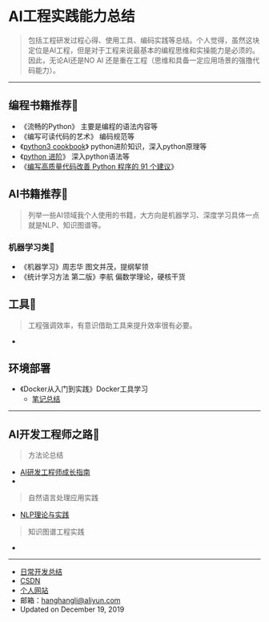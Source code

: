 # AI工程实践能力总结
> 包括工程研发过程心得、使用工具、编码实践等总结。个人觉得，虽然这块定位是AI工程，但是对于工程来说最基本的编程思维和实操能力是必须的。因此，无论AI还是NO AI 还是重在工程（思维和具备一定应用场景的强撸代码能力）。
---
## 编程书籍推荐📖
- 《流畅的Python》  主要是编程的语法内容等   
- 《编写可读代码的艺术》 编码规范等 
- 《[python3 cookbook](https://python3-cookbook.readthedocs.io/zh_CN/latest/index.html)》 python进阶知识，深入python原理等 
- 《[python 进阶](https://docs.pythontab.com/interpy/#python)》  深入python语法等  
- 《[编写高质量代码改善 Python 程序的 91 个建议](https://l1nwatch.gitbook.io/writing_solid_python_code_gitbook/di-1-zhang-yin-lun)》 
## AI书籍推荐📖
> 列举一些AI领域我个人使用的书籍，大方向是机器学习、深度学习具体一点就是NLP、知识图谱等。
### 机器学习类🤖️
- 《机器学习》周志华 图文并茂，提纲挈领
- 《统计学习方法 第二版》李航 偏数学理论，硬核干货

## 工具🔧
> 工程强调效率，有意识借助工具来提升效率很有必要。
- 
## 环境部署
- 《Docker从入门到实践》Docker工具学习  
  + [笔记总结](http://naotu.baidu.com/file/339d9e188959763fdd324e2b01faca66?token=ed8427e091fed5e8)

----
## AI开发工程师之路🦌
> 方法论总结
- [AI研发工程师成长指南](https://mp.weixin.qq.com/s/Ni7rwT6bOW7ny_-tGZGOiA)
- 
> 自然语言处理应用实践
- [NLP理论与实践](http://naotu.baidu.com/file/d03df875f9cfc487c8ab0b0749f3f521?token=3a6ae390bb328293)
> 知识图谱工程实践
- 
---  
- [日常开发总结](https://github.com/lihanghang/python3_Application/wiki)
- [CSDN](https://blog.csdn.net/lihangll)  
- [个人网站](https://lihanghang.top/)  
- 邮箱：hanghangli@aliyun.com 
- Updated on December 19, 2019 
